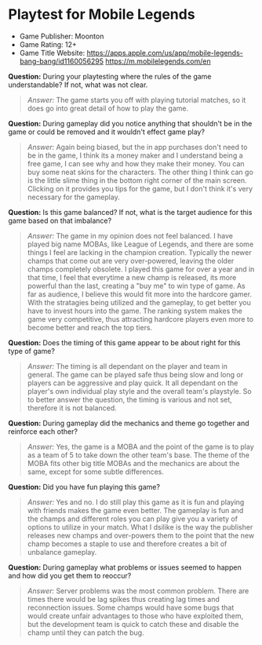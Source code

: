 # Playtest for Mobile Legends

* Game Publisher: Moonton
* Game Rating: 12+
* Game Title Website: https://apps.apple.com/us/app/mobile-legends-bang-bang/id1160056295
https://m.mobilelegends.com/en

**Question:** During your playtesting where the rules of the game understandable? If not, what was not clear.
> _Answer:_ The game starts you off with playing tutorial matches, so it does go into great detail of how to play the game.

**Question:** During gameplay did you notice anything that shouldn't be in the game or could be removed and it wouldn't effect game play?
> _Answer:_ Again being biased, but the in app purchases don't need to be in the game, I think its a money maker and I understand being a free game, I can see why and how they make their money. You can buy some neat skins for the characters. The other thing I think can go is the little slime thing in the bottom right corner of the main screen. Clicking on it provides you tips for the game, but I don't think it's very necessary for the gameplay.

**Question:** Is this game balanced? If not, what is the target audience for this game based on that imbalance?
> _Answer:_ The game in my opinion does not feel balanced. I have played big name MOBAs, like League of Legends, and there are some things I feel are lacking in the champion creation. Typically the newer champs that come out are very over-powered, leaving the older champs completely obsolete. I played this game for over a year and in that time, I feel that everytime a new champ is released, its more powerful than the last, creating a "buy me" to win type of game. As far as audience, I believe this would fit more into the hardcore gamer. With the stratagies being utilized and the gameplay, to get better you have to invest hours into the game. The ranking system makes the game very competitive, thus attracting hardcore players even more to become better and reach the top tiers.

**Question:** Does the timing of this game appear to be about right for this type of game?
> _Answer:_ The timing is all dependant on the player and team in general. The game can be played safe thus being slow and long or players can be aggressive and play quick. It all dependant on the player's own individual play style and the overall team's playstyle. So to better answer the question, the timing is various and not set, therefore it is not balanced.

**Question:** During gameplay did the mechanics and theme go together and reinforce each other?
> _Answer:_ Yes, the game is a MOBA and the point of the game is to play as a team of 5 to take down the other team's base. The theme of the MOBA fits other big title MOBAs and the mechanics are about the same, except for some subtle differences.

**Question:** Did you have fun playing this game?
> _Answer:_ Yes and no. I do still play this game as it is fun and playing with friends makes the game even better. The gameplay is fun and the champs and different roles you can play give you a variety of options to utilize in your match. What I dsilike is the way the publisher releases new champs and over-powers them to the point that the new champ becomes a staple to use and therefore creates a bit of unbalance gameplay.

**Question:** During gameplay what problems or issues seemed to happen and how did you get them to reoccur?
> _Answer:_ Server problems was the most common problem. There are times there would be lag spikes thus creating lag times and reconnection issues. Some champs would have some bugs that would create unfair advantages to those who have exploited them, but the development team is quick to catch these and disable the champ until they can patch the bug.
